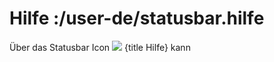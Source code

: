 # Hilfe :/user-de/statusbar.hilfe

Über das Statusbar Icon ![](sharp-help-24px.svg) {title Hilfe} kann 
